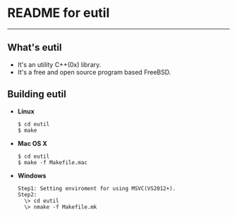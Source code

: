 # **README for eutil**
***



## **What's eutil**
  * It's an utility C++(0x) library.
  * It's a free and open source program based FreeBSD.


## **Building eutil**
  * **Linux**

        $ cd eutil
        $ make

  * **Mac OS X**

        $ cd eutil
        $ make -f Makefile.mac

  * **Windows**

        Step1: Setting enviroment for using MSVC(VS2012+).
        Step2:
          \> cd eutil
          \> nmake -f Makefile.mk
